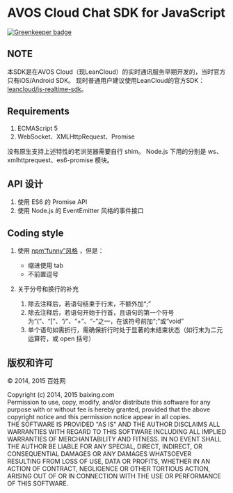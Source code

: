 # AVOS Cloud Chat SDK for JavaScript

[![Greenkeeper badge](https://badges.greenkeeper.io/hax/avos-chat.svg)](https://greenkeeper.io/)

## NOTE

本SDK是在AVOS Cloud（现LeanCloud）的实时通讯服务早期开发的，当时官方只有iOS/Android SDK。
现时普通用户建议使用LeanCloud的官方SDK：[leancloud/js-realtime-sdk](https://github.com/leancloud/js-realtime-sdk)。


## Requirements

1. ECMAScript 5
2. WebSocket、XMLHttpRequest、Promise

没有原生支持上述特性的老浏览器需要自行 shim。
Node.js 下用的分别是 ws、xmlhttprequest、es6-promise 模块。

## API 设计

1. 使用 ES6 的 Promise API
2. 使用 Node.js 的 EventEmitter 风格的事件接口

## Coding style

1. 使用 [npm“funny”风格](https://www.npmjs.org/doc/coding-style.html) ，但是：
	* 缩进使用 tab
	* 不前置逗号

1. 关于分号和换行的补充
	1. 除去注释后，若语句结束于行末，不额外加“;”
	1. 除去注释后，若语句开始于行首，且语句的第一个符号为“(”、“[”、“/”、“+”、“-”之一，在该符号前加“;”或“void”
	1. 单个语句如需折行，需确保折行时处于显著的未结束状态（如行末为二元运算符，或 open 括号）


## 版权和许可

&copy; 2014, 2015 百姓网

Copyright (c) 2014, 2015 baixing.com<br>
Permission to use, copy, modify, and/or distribute this software for any purpose with or without fee is hereby granted, provided that the above copyright notice and this permission notice appear in all copies.<br>
THE SOFTWARE IS PROVIDED "AS IS" AND THE AUTHOR DISCLAIMS ALL WARRANTIES WITH REGARD TO THIS SOFTWARE INCLUDING ALL IMPLIED WARRANTIES OF MERCHANTABILITY AND FITNESS. IN NO EVENT SHALL THE AUTHOR BE LIABLE FOR ANY SPECIAL, DIRECT, INDIRECT, OR CONSEQUENTIAL DAMAGES OR ANY DAMAGES WHATSOEVER RESULTING FROM LOSS OF USE, DATA OR PROFITS, WHETHER IN AN ACTION OF CONTRACT, NEGLIGENCE OR OTHER TORTIOUS ACTION, ARISING OUT OF OR IN CONNECTION WITH THE USE OR PERFORMANCE OF THIS SOFTWARE.
